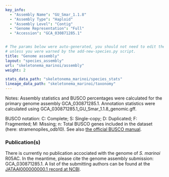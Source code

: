 ```yaml
---
key_info:
  - "Assembly Name": "GU_Smar_1.1.8"
  - "Assembly Type": "Haploid"
  - "Assembly Level": "Contig"
  - "Genome Representation": "Full"
  - "Accession": "GCA_030871285.1"


# The params below were auto-generated, you should not need to edit them...
# unless you were warned by the add-new-species.py script.
title: "Genome assembly"
layout: "species_assembly"
url: "skeletonema_marinoi/assembly"
weight: 2

stats_data_path: "skeletonema_marinoi/species_stats"
lineage_data_path: "skeletonema_marinoi/taxonomy"
---
```


Notes: Assembly statistics and BUSCO percentages were calculated for the primary genome assembly GCA_030871285.1. Annotation statistics were calculated using GCA_030871285.1_GU_Smar_1.1.8_genomic.gff.

BUSCO notation: C: Complete; S: Single-copy; D: Duplicated; F: Fragmented; M: Missing; n: Total BUSCO genes included in the dataset (here: stramenopiles_odb10). See also [the official BUSCO manual](https://busco.ezlab.org/busco_userguide.html#interpreting-the-results).

### Publication(s)

There is currently no publication accociated with the genome of *S. marinoi* R05AC. In the meantime, please cite the genome assembly submission: GCA_030871285.1. A list of the submitting authors can be found at the [JATAAI000000000.1 record at NCBI](https://www.ncbi.nlm.nih.gov/nuccore/JATAAI000000000).
